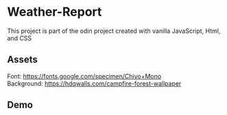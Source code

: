 # Weather-Report

This project is part of the odin project created with vanilla JavaScript, Html, and CSS <br/>

## Assets

Font: https://fonts.google.com/specimen/Chivo+Mono<br/>
Background: https://hdqwalls.com/campfire-forest-wallpaper <br/>

## Demo
